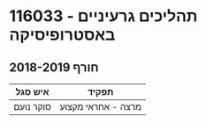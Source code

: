 # 116033 - תהליכים גרעיניים באסטרופיסיקה

## חורף 2018-2019

| איש סגל | תפקיד |
| ---- | ---- |
| סוקר נועם | מרצה - אחראי מקצוע |

